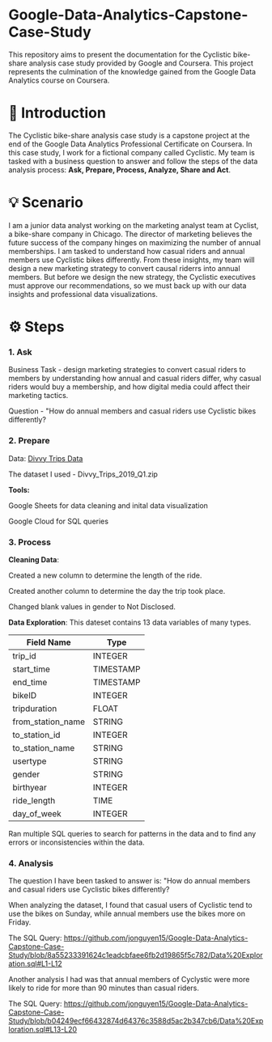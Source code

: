 # Google-Data-Analytics-Capstone-Case-Study
This repository aims to present the documentation for the Cyclistic bike-share analysis case study provided by Google and Coursera. This project represents the culmination of the knowledge gained from the Google Data Analytics course on Coursera.
# 📖 Introduction
The Cyclistic bike-share analysis case study is a capstone project at the end of the Google Data Analytics Professional Certificate on Coursera. In this case study, I work for a fictional company called Cyclistic. My team is tasked with a business question to answer and follow the steps of the data analysis process: **Ask, Prepare, Process, Analyze, Share and Act**. 
# 💡 Scenario 
I am a junior data analyst working on the marketing analyst team at Cyclist, a bike-share company in Chicago. The director of marketing believes the future success of the company hinges on maximizing the number of annual memberships. I am tasked to understand how casual riders and annual members use Cyclistic bikes differently. From these insights, my team will design a new marketing strategy to convert causal riderrs into annual members. But before we design the new strategy, the Cyclistic executives must approve our recommendations, so we must back up with our data insights and professional data visualizations. 
# ⚙️ Steps
### **1. Ask** 

Business Task - design marketing strategies to convert casual riders to members by understanding how annual and casual riders differ, why casual riders would buy a membership, and how digital media could affect their marketing tactics.

Question - "How do annual members and casual riders use Cyclistic bikes differently?

### **2. Prepare**
Data: [Divvy Trips Data](https://divvy-tripdata.s3.amazonaws.com/index.html)

The dataset I used - Divvy_Trips_2019_Q1.zip

**Tools:**

Google Sheets for data cleaning and inital data visualization

Google Cloud for SQL queries 


### **3. Process**
**Cleaning Data**:

Created a new column to determine the length of the ride. 

Created another column to determine the day the trip took place.

Changed blank values in gender to Not Disclosed.


**Data Exploration**: 
This dateset contains 13 data variables of many types. 

| Field Name    | Type          |
| ------------- | ------------- |
| trip_id       | INTEGER       |
| start_time    | TIMESTAMP     |
| end_time      | TIMESTAMP     |
| bikeID        | INTEGER       |
| tripduration  | FLOAT         |
| from_station_name | STRING    |
| to_station_id | INTEGER       |
| to_station_name  | STRING     |
| usertype      | STRING        |
| gender        | STRING        |
| birthyear     | INTEGER       |
| ride_length   | TIME          |
| day_of_week   | INTEGER       |



Ran multiple SQL queries to search for patterns in the data and to find any errors or inconsistencies within the data.
### **4. Analysis**

The question I have been tasked to answer is: 
"How do annual members and casual riders use Cyclistic bikes differently?

When analyzing the dataset, I found that casual users of Cyclistic tend to use the bikes on Sunday, while annual members use the bikes more on Friday.

The SQL Query:
https://github.com/jonguyen15/Google-Data-Analytics-Capstone-Case-Study/blob/8a55233391624c1eadcbfaee6fb2d19865f5c782/Data%20Exploration.sql#L1-L12

Another analysis I had was that annual members of Cyclystic were more likely to ride for more than 90 minutes than casual riders. 

The SQL Query:
https://github.com/jonguyen15/Google-Data-Analytics-Capstone-Case-Study/blob/b04249ecf66432874d64376c3588d5ac2b347cb6/Data%20Exploration.sql#L13-L20




